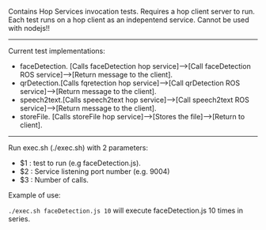 Contains Hop Services invocation tests.
Requires a hop client server to run.
Each test runs on a hop client as an indepentend service.
Cannot be used with nodejs!!

---------------------------------------------------------
Current test implementations:
- faceDetection. [Calls faceDetection hop service]-->[Call faceDetection ROS service]-->[Return message to the client].
- qrDetection.[Calls fqretection hop service]-->[Call qrDetection ROS service]-->[Return message to the client].
- speech2text.[Calls speech2text hop service]-->[Call speech2text ROS service]-->[Return message to the client].
- storeFile. [Calls storeFile hop service]-->[Stores the file]-->[Return to client]. 

---------------------------------------------------------
Run exec.sh (./exec.sh) with 2 parameters:
- $1 : test to run (e.g faceDetection.js).
- $2 : Service listening port number (e.g. 9004)
- $3 : Number of calls.

Example of use:

``./exec.sh faceDetection.js 10`` 
will execute faceDetection.js 10 times in series.

